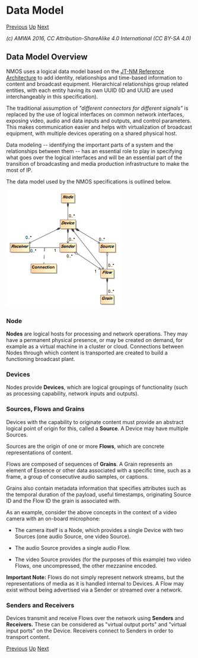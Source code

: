 # Data Model
[Previous](4.3._Behaviour_-_Nodes.md) [Up](..) [Next](5.1._Data_Model_-_Identifier_Mapping.md)

_(c) AMWA 2016, CC Attribution-ShareAlike 4.0 International (CC BY-SA 4.0)_

## Data Model Overview

NMOS uses a logical data model based on the [JT-NM Reference Architecture](http://www.jt-nm.org/RA-1.0/) to add identity, relationships and time-based information to content and broadcast equipment. Hierarchical relationships group related entities, with each entity having its own UUID (ID and UUID are used interchangeably in this specification).

The traditional assumption of *"different connectors for different signals"* is replaced by the use of logical interfaces on common network interfaces, exposing video, audio and data inputs and outputs, and control parameters. This makes communication easier and helps with virtualization of broadcast equipment, with multiple devices operating on a shared physical host.

Data modeling -- identifying the important parts of a system and the relationships between them -- has an essential role to play in specifying what goes over the logical interfaces and will be an essential part of the transition of broadcasting and media production infrastructure to make the most of IP.

The data model used by the NMOS specifications is outlined below.

![Data Model](images/data-model.png)

### Node

**Nodes** are logical hosts for processing and network operations. They may have a permanent physical presence, or may be created on demand, for example as a virtual machine in a cluster or cloud. Connections between Nodes through which content is transported are created to build a functioning broadcast plant.

### Devices

Nodes provide **Devices**, which are logical groupings of functionality (such as processing capability, network inputs and outputs).

### Sources, Flows and Grains

Devices with the capability to originate content must provide an abstract logical point of origin for this, called a **Source**. A Device may have multiple Sources.

Sources are the origin of one or more **Flows**, which are concrete representations of content.

Flows are composed of sequences of **Grains**. A Grain represents an element of Essence or other data associated with a specific time, such as a frame, a group of consecutive audio samples, or captions.

Grains also contain metadata information that specifies attributes such as the temporal duration of the payload, useful timestamps, originating Source ID and the Flow ID the grain is associated with.

As an example, consider the above concepts in the context of a video camera with an on-board microphone:

-   The camera itself is a Node, which provides a single Device with two Sources (one audio Source, one video Source).

-   The audio Source provides a single audio Flow.

-   The video Source provides (for the purposes of this example) two video Flows, one uncompressed, the other mezzanine encoded.

**Important Note:** Flows do not simply represent network streams, but the representations of media as it is handled internal to Devices. A Flow may exist without being advertised via a Sender or streamed over a network.

### Senders and Receivers

Devices transmit and receive Flows over the network using **Senders** and **Receivers.** These can be considered as "virtual output ports" and "virtual input ports" on the Device. Receivers connect to Senders in order to transport content.

[Previous](4.3._Behaviour_-_Nodes.md) [Up](..) [Next](5.1._Data_Model_-_Identifier_Mapping.md)
